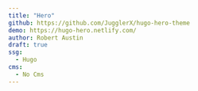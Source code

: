 ```yaml
---
title: "Hero"
github: https://github.com/JugglerX/hugo-hero-theme
demo: https://hugo-hero.netlify.com/
author: Robert Austin
draft: true
ssg:
  - Hugo
cms:
  - No Cms
---
```


